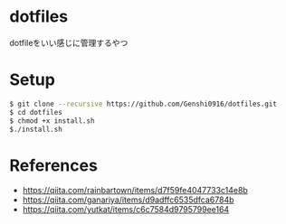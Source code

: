 # dotfiles
dotfileをいい感じに管理するやつ

# Setup
 
```bash
$ git clone --recursive https://github.com/Genshi0916/dotfiles.git
$ cd dotfiles
$ chmod +x install.sh
$./install.sh
``` 
# References
* https://qiita.com/rainbartown/items/d7f59fe4047733c14e8b
* https://qiita.com/ganariya/items/d9adffc6535dfca6784b
* https://qiita.com/yutkat/items/c6c7584d9795799ee164
